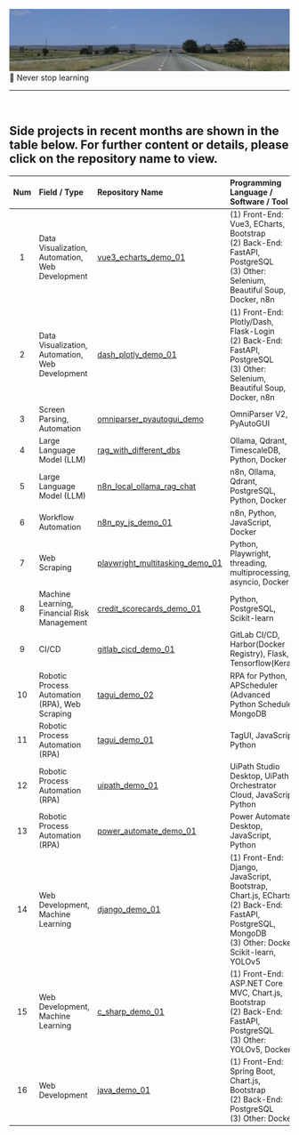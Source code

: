 ![avatar](./nm_i40.png)<br>
🚀  Never stop learning

---

<br>

## Side projects in recent months are shown in the table below. For further content or details, please click on the repository name to view.

| Num | Field / Type | Repository Name | Programming Language / Software / Tool |
| :---:          | :---           | :----         | :---            |
| 1 | Data Visualization,<br>Automation,<br>Web Development | [vue3_echarts_demo_01](<https://github.com/qinglian1105/vue3_echarts_demo_01>) | (1) Front-End: Vue3, ECharts, Bootstrap<br>(2) Back-End: FastAPI, PostgreSQL<br>(3) Other: Selenium, Beautiful Soup, Docker, n8n |
| 2 | Data Visualization,<br>Automation,<br>Web Development | [dash_plotly_demo_01](<https://github.com/qinglian1105/dash_plotly_demo_01>) | (1) Front-End: Plotly/Dash, Flask-Login<br>(2) Back-End: FastAPI, PostgreSQL<br>(3) Other: Selenium, Beautiful Soup, Docker, n8n |
| 3 |  Screen Parsing, Automation | [omniparser_pyautogui_demo](<https://github.com/qinglian1105/omniparser_pyautogui_demo>)  |  OmniParser V2, PyAutoGUI  |
| 4 | Large Language Model (LLM) | [rag_with_different_dbs](<https://github.com/qinglian1105/rag_with_different_dbs>)  |  Ollama, Qdrant, TimescaleDB, Python, Docker |
| 5 | Large Language Model (LLM) | [n8n_local_ollama_rag_chat](<https://github.com/qinglian1105/n8n_local_ollama_rag_chat>)  | n8n, Ollama, Qdrant, PostgreSQL, Python, Docker |
| 6 | Workflow Automation | [n8n_py_js_demo_01](<https://github.com/qinglian1105/n8n_py_js_demo_01>)  | n8n, Python, JavaScript, Docker |
| 7 | Web Scraping | [playwright_multitasking_demo_01](<https://github.com/qinglian1105/playwright_multitasking_demo_01>)  | Python, Playwright, threading, multiprocessing, asyncio, Docker |
| 8 | Machine Learning,<br>Financial Risk Management | [credit_scorecards_demo_01](<https://github.com/qinglian1105/credit_scorecards_demo_01>)  | Python, PostgreSQL, Scikit-learn |
| 9 | CI/CD | [gitlab_cicd_demo_01](<https://github.com/qinglian1105/gitlab_cicd_demo_01>)  | GitLab CI/CD, Harbor(Docker Registry), Flask, Tensorflow(Keras) |
| 10 | Robotic Process Automation (RPA), Web Scraping | [tagui_demo_02](<https://github.com/qinglian1105/tagui_demo_02>)  | RPA for Python, APScheduler (Advanced Python Schedule), MongoDB |
| 11 | Robotic Process Automation (RPA) | [tagui_demo_01](<https://github.com/qinglian1105/tagui_demo_01>)  | TagUI, JavaScript, Python |
| 12 | Robotic Process Automation (RPA) | [uipath_demo_01](<https://github.com/qinglian1105/uipath_demo_01>) | UiPath Studio Desktop, UiPath Orchestrator Cloud, JavaScript, Python |
| 13 | Robotic Process Automation (RPA) | [power_automate_demo_01](<https://github.com/qinglian1105/power_automate_demo_01>)  | Power Automate Desktop, JavaScript, Python |
| 14 | Web Development,<br>Machine Learning | [django_demo_01](<https://github.com/qinglian1105/django_demo_01>) | (1) Front-End: Django, JavaScript, Bootstrap, Chart.js, ECharts<br>(2) Back-End: FastAPI, PostgreSQL, MongoDB <br>(3) Other: Docker, Scikit-learn, YOLOv5 |
| 15 | Web Development,<br>Machine Learning | [c_sharp_demo_01](<https://github.com/qinglian1105/c_sharp_demo_01>) | (1) Front-End: ASP.NET Core MVC, Chart.js, Bootstrap <br>(2) Back-End: FastAPI, PostgreSQL <br>(3) Other: YOLOv5, Docker |
| 16 | Web Development | [java_demo_01](<https://github.com/qinglian1105/java_demo_01>) | (1) Front-End: Spring Boot, Chart.js, Bootstrap <br>(2) Back-End: PostgreSQL <br>(3) Other: Docker | 

<br>
<br>